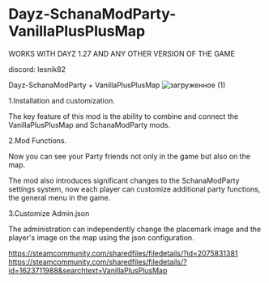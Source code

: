 # Dayz-SchanaModParty-VanillaPlusPlusMap
WORKS WITH DAYZ 1.27 AND ANY OTHER VERSION OF THE GAME

discord: lesnik82

Dayz-SchanaModParty + VanillaPlusPlusMap
![загруженное (1)](https://github.com/user-attachments/assets/75d26a1a-e20b-482b-a6b0-9e1cff81a4dd)

1.Installation and customization.

The key feature of this mod is the ability to combine and connect the VanillaPlusPlusMap and SchanaModParty mods.

2.Mod Functions.

Now you can see your Party friends not only in the game but also on the map.

The mod also introduces significant changes to the SchanaModParty settings system, now each player can customize additional party functions, the general menu in the game.

3.Customize Admin.json

The administration can independently change the placemark image and the player's image on the map using the json configuration.

https://steamcommunity.com/sharedfiles/filedetails/?id=2075831381
https://steamcommunity.com/sharedfiles/filedetails/?id=1623711988&searchtext=VanillaPlusPlusMap


